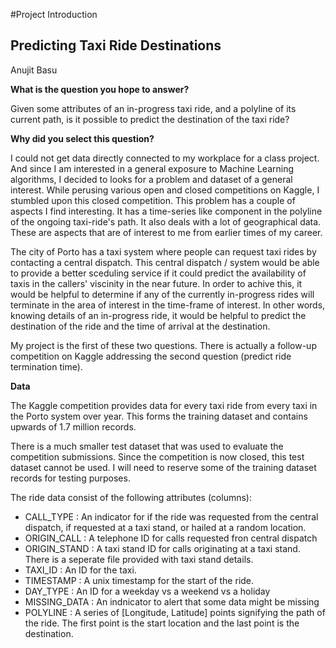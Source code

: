 #Project Introduction

## Predicting Taxi Ride Destinations

Anujit Basu

**What is the question you hope to answer?**

Given some attributes of an in-progress taxi ride, and a polyline of its current path, is it possible to predict the destination of the taxi ride?

**Why did you select this question?**

I could not get data directly connected to my workplace for a class project. And since I am interested in a general exposure to 
Machine Learning algorithms, I decided to looks for a problem and dataset of a general interest. While perusing various open 
and closed competitions on Kaggle, I stumbled upon this closed competition. This problem has a couple of aspects I find interesting. It has a time-series like component in the polyline of the ongoing taxi-ride's path. It also deals with a lot of geographical data. These are aspects that are of interest to me from earlier times of my career.

The city of Porto has a taxi system where people can request taxi rides by contacting a central dispatch. This central dispatch / system would be able to provide a better sceduling service if it could predict the availability of taxis in the callers' viscinity in the near future. In order to achive this, it would be helpful to determine if any of the currently in-progress rides will terminate in the area of interest in the time-frame of interest. In other words, knowing details of an in-progress ride, it would be helpful to predict the destination of the ride and the time of arrival at the destination.

My project is the first of these two questions. There is actually a follow-up competition on Kaggle addressing the second question (predict ride termination time).

**Data**

The Kaggle competition provides data for every taxi ride from every taxi in the Porto system over year. This forms the training dataset and contains upwards of 1.7 million records.

There is a much smaller test dataset that was used to evaluate the competition submissions. Since the competition is now closed, this test dataset cannot be used. I will need to reserve some of the training dataset records for testing purposes.

The ride data consist of the following attributes (columns):

  * CALL_TYPE : An indicator for if the ride was requested from the central dispatch, if requested at a taxi stand, or hailed at a random location.
  * ORIGIN_CALL : A telephone ID for calls requested fron central dispatch
  * ORIGIN_STAND : A taxi stand ID for calls originating at a taxi stand. There is a seperate file provided with taxi stand details.
  * TAXI_ID : An ID for the taxi.
  * TIMESTAMP : A unix timestamp for the start of the ride.
  * DAY_TYPE : An ID for a weekday vs a weekend vs a holiday
  * MISSING_DATA : An indnicator to alert that some data might be missing
  * POLYLINE : A series of [Longitude, Latitude] points signifying the path of the ride. The first point is the start location and the last point is the destination.


